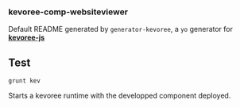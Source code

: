 ### kevoree-comp-websiteviewer

Default README generated by `generator-kevoree`, a `yo` generator for [__kevoree-js__](https://github.com/kevoree/kevoree-js)

## Test
```
grunt kev
```

Starts a kevoree runtime with the developped component deployed.
